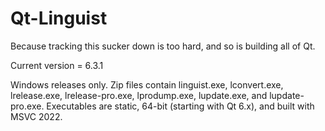 Qt-Linguist
===========
Because tracking this sucker down is too hard, and so is building all of Qt.

Current version = 6.3.1

Windows releases only. Zip files contain linguist.exe, lconvert.exe, lrelease.exe, lrelease-pro.exe, lprodump.exe, lupdate.exe, and lupdate-pro.exe. Executables are static, 64-bit (starting with Qt 6.x), and built with MSVC 2022.
